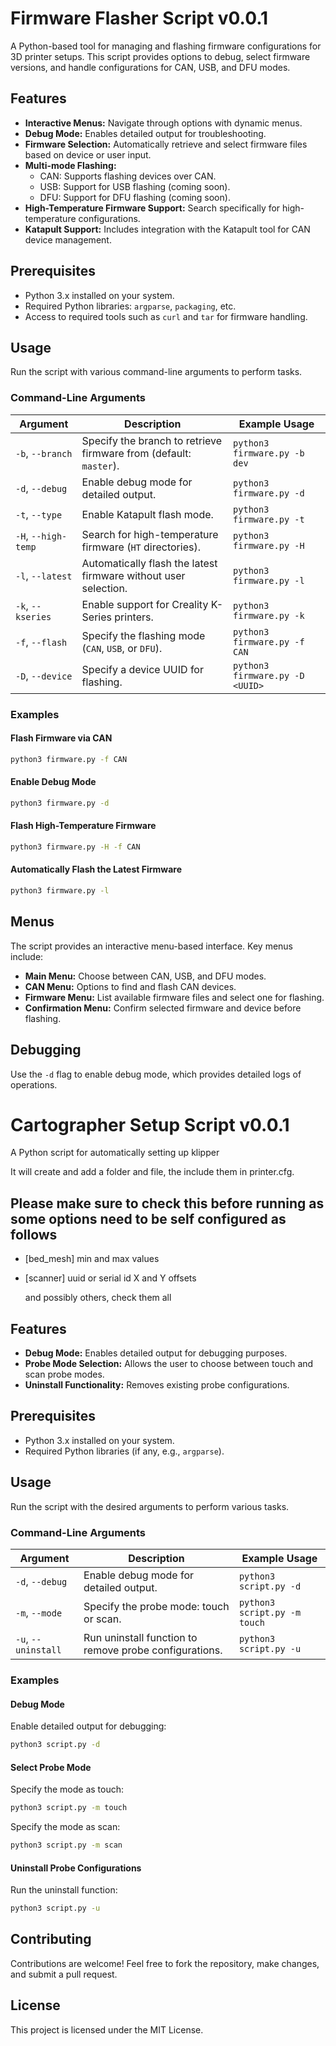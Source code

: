 
# Firmware Flasher Script v0.0.1

A Python-based tool for managing and flashing firmware configurations for 3D printer setups. This script provides options to debug, select firmware versions, and handle configurations for CAN, USB, and DFU modes.

## Features

- **Interactive Menus:** Navigate through options with dynamic menus.
- **Debug Mode:** Enables detailed output for troubleshooting.
- **Firmware Selection:** Automatically retrieve and select firmware files based on device or user input.
- **Multi-mode Flashing:**
  - CAN: Supports flashing devices over CAN.
  - USB: Support for USB flashing (coming soon).
  - DFU: Support for DFU flashing (coming soon).
- **High-Temperature Firmware Support:** Search specifically for high-temperature configurations.
- **Katapult Support:** Includes integration with the Katapult tool for CAN device management.

## Prerequisites

- Python 3.x installed on your system.
- Required Python libraries: `argparse`, `packaging`, etc.
- Access to required tools such as `curl` and `tar` for firmware handling.

## Usage

Run the script with various command-line arguments to perform tasks.

### Command-Line Arguments

| Argument        | Description                                                                     | Example Usage                       |
|-----------------|---------------------------------------------------------------------------------|-------------------------------------|
| `-b`, `--branch` | Specify the branch to retrieve firmware from (default: `master`).                | `python3 firmware.py -b dev`       |
| `-d`, `--debug`  | Enable debug mode for detailed output.                                         | `python3 firmware.py -d`           |
| `-t`, `--type`   | Enable Katapult flash mode.                                                    | `python3 firmware.py -t`           |
| `-H`, `--high-temp` | Search for high-temperature firmware (`HT` directories).                   | `python3 firmware.py -H`           |
| `-l`, `--latest` | Automatically flash the latest firmware without user selection.                | `python3 firmware.py -l`           |
| `-k`, `--kseries` | Enable support for Creality K-Series printers.                                | `python3 firmware.py -k`           |
| `-f`, `--flash`  | Specify the flashing mode (`CAN`, `USB`, or `DFU`).                            | `python3 firmware.py -f CAN`       |
| `-D`, `--device` | Specify a device UUID for flashing.                                            | `python3 firmware.py -D <UUID>`    |

### Examples

#### Flash Firmware via CAN
```bash
python3 firmware.py -f CAN
```

#### Enable Debug Mode
```bash
python3 firmware.py -d
```

#### Flash High-Temperature Firmware
```bash
python3 firmware.py -H -f CAN
```

#### Automatically Flash the Latest Firmware
```bash
python3 firmware.py -l
```

## Menus

The script provides an interactive menu-based interface. Key menus include:

- **Main Menu:** Choose between CAN, USB, and DFU modes.
- **CAN Menu:** Options to find and flash CAN devices.
- **Firmware Menu:** List available firmware files and select one for flashing.
- **Confirmation Menu:** Confirm selected firmware and device before flashing.

## Debugging

Use the `-d` flag to enable debug mode, which provides detailed logs of operations.


# Cartographer Setup Script v0.0.1

A Python script for automatically setting up klipper 

It will create and add a folder and file, the include them in printer.cfg.

## Please make sure to check this before running as some options need to be self configured as follows

- [bed_mesh]
    min and max values
- [scanner]
    uuid or serial id
    X and Y offsets
    
    and possibly others, check them all

## Features
- **Debug Mode:** Enables detailed output for debugging purposes.
- **Probe Mode Selection:** Allows the user to choose between touch and scan probe modes.
- **Uninstall Functionality:** Removes existing probe configurations.

## Prerequisites
- Python 3.x installed on your system.
- Required Python libraries (if any, e.g., `argparse`).

## Usage
Run the script with the desired arguments to perform various tasks.

### Command-Line Arguments

| Argument        | Description                                 | Example Usage                    |
|-----------------|---------------------------------------------|-----------------------------------|
| `-d`, `--debug` | Enable debug mode for detailed output.      | `python3 script.py -d`           |
| `-m`, `--mode`  | Specify the probe mode: touch or scan.      | `python3 script.py -m touch`     |
| `-u`, `--uninstall` | Run uninstall function to remove probe configurations. | `python3 script.py -u` |

### Examples

#### Debug Mode
Enable detailed output for debugging:
```bash
python3 script.py -d
```

#### Select Probe Mode
Specify the mode as touch:
```bash
python3 script.py -m touch
```

Specify the mode as scan:
```bash
python3 script.py -m scan
```

#### Uninstall Probe Configurations
Run the uninstall function:
```bash
python3 script.py -u
```

## Contributing
Contributions are welcome! Feel free to fork the repository, make changes, and submit a pull request.

## License
This project is licensed under the MIT License.
